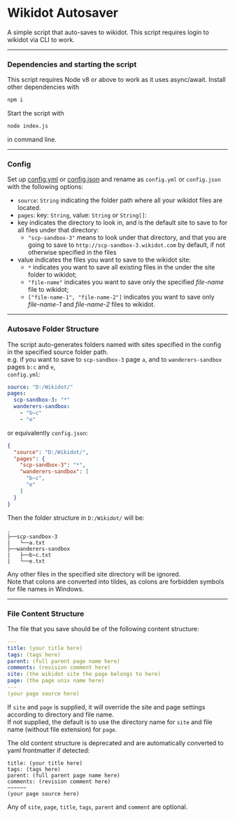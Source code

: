 # Wikidot Autosaver
 A simple script that auto-saves to wikidot.
 This script requires login to wikidot via CLI to work.

 ------
 ### Dependencies and starting the script
 This script requires Node v8 or above to work as it uses async/await. Install other dependencies with
 ```sh
 npm i
 ```
 Start the script with
 ```sh
 node index.js
 ```
 in command line.

 ----
 ### Config
 Set up [config.yml](./config-example.yml) or [config.json](./config-example.json) and rename as `config.yml` or `config.json` with the following options:

 * `source`: `String` indicating the folder path where all your wikidot files are located.
 * `pages`: key: `String`, value: `String` or `String[]`:
  * key indicates the directory to look in, and is the default site to save to for all files under that directory:
    * `"scp-sandbox-3"` means to look under that directory, and that you are going to save to `http://scp-sandbox-3.wikidot.com` by default, if not otherwise specified in the files
  * value indicates the files you want to save to the wikidot site:
    * `*` indicates you want to save all existing files in the under the site folder to wikidot;
    * `"file-name"` indicates you want to save only the specified _file-name_ file to wikidot;
    * `["file-name-1", "file-name-2"]` indicates you want to save only _file-name-1_ and _file-name-2_ files to wikidot.


----
### Autosave Folder Structure
The script auto-generates folders named with sites specified in the config in the specified source folder path. <br />
e.g. if you want to save to `scp-sandbox-3` page `a`, and to `wanderers-sandbox` pages `b:c` and `e`, <br />
`config.yml`:
```yaml
source: "D:/Wikidot/"
pages:
  scp-sandbox-3: "*"
  wanderers-sandbox:
    - "b~c"
    - "e"
```
or equivalently `config.json`:
```json
{
  "source": "D:/Wikidot/",
  "pages": {
    "scp-sandbox-3": "*",
    "wanderers-sandbox": [
      "b~c",
      "e"
    ]
  }
}
```
Then the folder structure in `D:/Wikidot/` will be:
```
.
├──scp-sandbox-3
|   └──a.txt
├──wanderers-sandbox
|   ├──b~c.txt
|   └──e.txt
```
Any other files in the specified site directory will be ignored. <br />
Note that colons are converted into tildes, as colons are forbidden symbols for file names in Windows.

----
### File Content Structure
The file that you save should be of the following content structure:
``` yaml
---
title: (your title here)
tags: (tags here)
parent: (full parent page name here)
comments: (revision comment here)
site: (the wikidot site the page belongs to here)
page: (the page unix name here)
---
(your page source here)
```
If `site` and `page` is supplied, it will override the site and page settings according to directory and file name. <br />
If not supplied, the default is to use the directory name for `site` and file name (without file extension) for `page`.

The old content structure is deprecated and are automatically converted to yaml frontmatter if detected:
```
title: (your title here)
tags: (tags here)
parent: (full parent page name here)
comments: (revision comment here)
~~~~~~
(your page source here)
```
Any of `site`, `page`, `title`, `tags`, `parent` and `comment` are optional.

